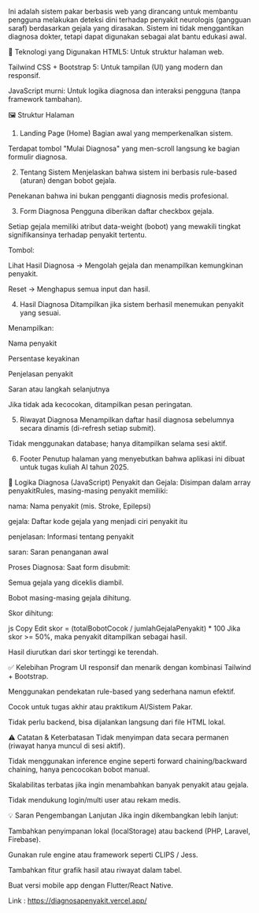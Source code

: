 Ini adalah sistem pakar berbasis web yang dirancang untuk membantu pengguna melakukan deteksi dini terhadap penyakit neurologis (gangguan saraf) berdasarkan gejala yang dirasakan. Sistem ini tidak menggantikan diagnosa dokter, tetapi dapat digunakan sebagai alat bantu edukasi awal.

🔧 Teknologi yang Digunakan
HTML5: Untuk struktur halaman web.

Tailwind CSS + Bootstrap 5: Untuk tampilan (UI) yang modern dan responsif.

JavaScript murni: Untuk logika diagnosa dan interaksi pengguna (tanpa framework tambahan).

🖼️ Struktur Halaman

1. Landing Page (Home)
   Bagian awal yang memperkenalkan sistem.

Terdapat tombol "Mulai Diagnosa" yang men-scroll langsung ke bagian formulir diagnosa.

2. Tentang Sistem
   Menjelaskan bahwa sistem ini berbasis rule-based (aturan) dengan bobot gejala.

Penekanan bahwa ini bukan pengganti diagnosis medis profesional.

3. Form Diagnosa
   Pengguna diberikan daftar checkbox gejala.

Setiap gejala memiliki atribut data-weight (bobot) yang mewakili tingkat signifikansinya terhadap penyakit tertentu.

Tombol:

Lihat Hasil Diagnosa → Mengolah gejala dan menampilkan kemungkinan penyakit.

Reset → Menghapus semua input dan hasil.

4. Hasil Diagnosa
   Ditampilkan jika sistem berhasil menemukan penyakit yang sesuai.

Menampilkan:

Nama penyakit

Persentase keyakinan

Penjelasan penyakit

Saran atau langkah selanjutnya

Jika tidak ada kecocokan, ditampilkan pesan peringatan.

5. Riwayat Diagnosa
   Menampilkan daftar hasil diagnosa sebelumnya secara dinamis (di-refresh setiap submit).

Tidak menggunakan database; hanya ditampilkan selama sesi aktif.

6. Footer
   Penutup halaman yang menyebutkan bahwa aplikasi ini dibuat untuk tugas kuliah AI tahun 2025.

🧮 Logika Diagnosa (JavaScript)
Penyakit dan Gejala:
Disimpan dalam array penyakitRules, masing-masing penyakit memiliki:

nama: Nama penyakit (mis. Stroke, Epilepsi)

gejala: Daftar kode gejala yang menjadi ciri penyakit itu

penjelasan: Informasi tentang penyakit

saran: Saran penanganan awal

Proses Diagnosa:
Saat form disubmit:

Semua gejala yang diceklis diambil.

Bobot masing-masing gejala dihitung.

Skor dihitung:

js
Copy
Edit
skor = (totalBobotCocok / jumlahGejalaPenyakit) \* 100
Jika skor >= 50%, maka penyakit ditampilkan sebagai hasil.

Hasil diurutkan dari skor tertinggi ke terendah.

✅ Kelebihan Program
UI responsif dan menarik dengan kombinasi Tailwind + Bootstrap.

Menggunakan pendekatan rule-based yang sederhana namun efektif.

Cocok untuk tugas akhir atau praktikum AI/Sistem Pakar.

Tidak perlu backend, bisa dijalankan langsung dari file HTML lokal.

⚠️ Catatan & Keterbatasan
Tidak menyimpan data secara permanen (riwayat hanya muncul di sesi aktif).

Tidak menggunakan inference engine seperti forward chaining/backward chaining, hanya pencocokan bobot manual.

Skalabilitas terbatas jika ingin menambahkan banyak penyakit atau gejala.

Tidak mendukung login/multi user atau rekam medis.

💡 Saran Pengembangan Lanjutan
Jika ingin dikembangkan lebih lanjut:

Tambahkan penyimpanan lokal (localStorage) atau backend (PHP, Laravel, Firebase).

Gunakan rule engine atau framework seperti CLIPS / Jess.

Tambahkan fitur grafik hasil atau riwayat dalam tabel.

Buat versi mobile app dengan Flutter/React Native.

Link : https://diagnosapenyakit.vercel.app/
